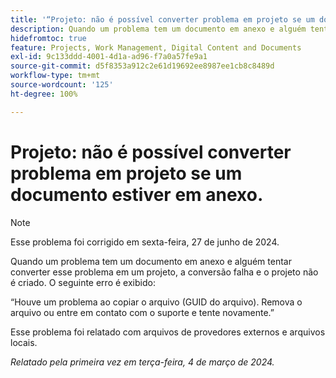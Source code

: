 ```yaml
---
title: '“Projeto: não é possível converter problema em projeto se um documento estiver em anexo”'
description: Quando um problema tem um documento em anexo e alguém tentar converter esse problema em um projeto, a conversão falha e o projeto não é criado. Um erro é exibido.
hidefromtoc: true
feature: Projects, Work Management, Digital Content and Documents
exl-id: 9c133ddd-4001-4d1a-ad96-f7a0a57fe9a1
source-git-commit: d5f8353a912c2e61d19692ee8987ee1cb8c8489d
workflow-type: tm+mt
source-wordcount: '125'
ht-degree: 100%

---
```


# Projeto: não é possível converter problema em projeto se um documento estiver em anexo.

>[!NOTE]
>
>Esse problema foi corrigido em sexta-feira, 27 de junho de 2024.


Quando um problema tem um documento em anexo e alguém tentar converter esse problema em um projeto, a conversão falha e o projeto não é criado. O seguinte erro é exibido:

“Houve um problema ao copiar o arquivo (GUID do arquivo). Remova o arquivo ou entre em contato com o suporte e tente novamente.”

Esse problema foi relatado com arquivos de provedores externos e arquivos locais.

_Relatado pela primeira vez em terça-feira, 4 de março de 2024._
